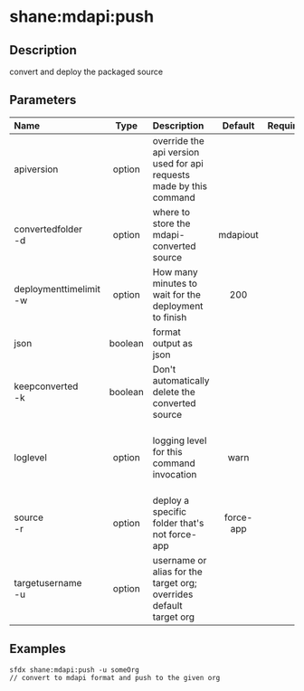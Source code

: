 <!-- This file has been generated with command 'sfdx hardis:doc:plugin:generate'. Please do not update it manually or it may be overwritten -->
# shane:mdapi:push

## Description

convert and deploy the packaged source

## Parameters

|Name|Type|Description|Default|Required|Options|
|:---|:--:|:----------|:-----:|:------:|:-----:|
|apiversion|option|override the api version used for api requests made by this command||||
|convertedfolder<br/>-d|option|where to store the mdapi-converted source|mdapiout|||
|deploymenttimelimit<br/>-w|option|How many minutes to wait for the deployment to finish|200|||
|json|boolean|format output as json||||
|keepconverted<br/>-k|boolean|Don't automatically delete the converted source||||
|loglevel|option|logging level for this command invocation|warn||trace<br/>debug<br/>info<br/>warn<br/>error<br/>fatal|
|source<br/>-r|option|deploy a specific folder that's not force-app|force-app|||
|targetusername<br/>-u|option|username or alias for the target org; overrides default target org||||

## Examples

```shell
sfdx shane:mdapi:push -u someOrg
// convert to mdapi format and push to the given org

```


